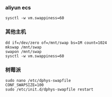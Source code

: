 
### aliyun ecs 

    sysctl -w vm.swappiness=60
  
### 其他主机

    dd if=/dev/zero of=/mnt/swap bs=1M count=1024
    mkswap /mnt/swap
    swapon /mnt/swap
    sysctl -w vm.swappiness=60
    
   
### 树莓派 
    sudo nano /etc/dphys-swapfile
    CONF_SWAPSIZE=100
    sudo /etc/init.d/dphys-swapfile restart
